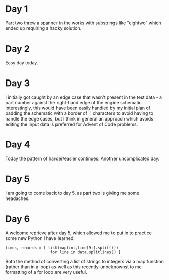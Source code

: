 # Day 1
Part two threw a spanner in the works with substrings like "eightwo" which ended up requiring a hacky solution.
# Day 2
Easy day today.
# Day 3
I initially got caught by an edge case that wasn't present in the test data - a part number against the right-hand edge of the engine schematic. Interestingly, this would have been easily handled by my initial plan of padding the schematic with a border of '.' characters to avoid having to handle the edge cases, but I think in general an approach which avoids editing the input data is preferred for Advent of Code problems.
# Day 4
Today the pattern of harder/easier continues. Another uncomplicated day.
# Day 5
I am going to come back to day 5, as part two is giving me some headaches.
# Day 6
A welcome reprieve after day 5, which allowed me to put in to practice some new Python I have learned:
```
times, records = [ list(map(int,line[9:].split()))
                    for line in data.splitlines() ]
```
Both the method of converting a list of strings to integers via a map function (rather than in a loop) as well as this recently-unbeknownst to me formatting of a for loop are very useful.
